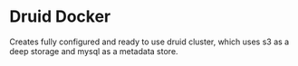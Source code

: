 # Druid Docker

Creates fully configured and ready to use druid cluster, which uses s3 as a deep storage and mysql as a metadata store.